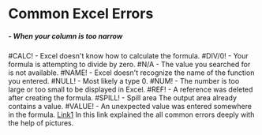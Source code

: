 # Common Excel Errors
#####	- When your column is too narrow 
#CALC!	- Excel doesn't know how to calculate the formula.
#DIV/0!	- Your formula is attempting to divide by zero.
#N/A	-  The value you searched for is not available.
#NAME!	- Excel doesn't recognize the name of the function you entered.
#NULL!	- Most likely a type 0.
#NUM!	- The number is too large or too small to be displayed in Excel.
#REF!	- A reference was deleted after creating the formula.
#SPILL!	- Spill area	The output area already contains a value.
#VALUE!	- An unexpected value was entered somewhere in the formula.
[Link1](https://www.goskills.com/Excel/Resources/Excel-errors#:~:text=Common%20Excel%20errors%20include%20%23DIV,Evaluate%20Formula%20and%20Error%20Checking.)
In this link explained the all common errors deeply with the help of pictures.
